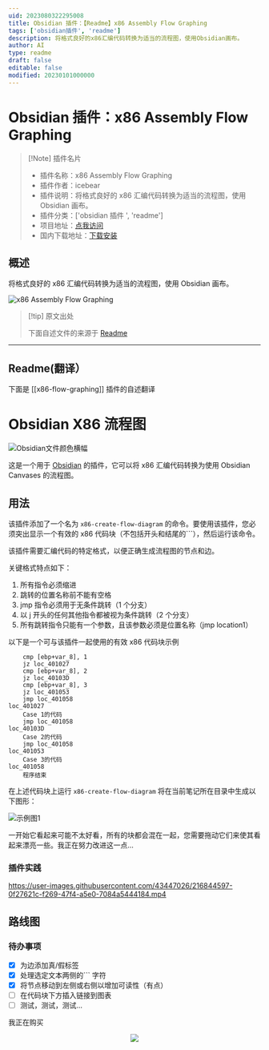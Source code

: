 ```yaml
---
uid: 2023080322295008
title: Obsidian 插件：【Readme】x86 Assembly Flow Graphing
tags: ['obsidian插件', 'readme']
description: 将格式良好的x86汇编代码转换为适当的流程图，使用Obsidian画布。
author: AI
type: readme
draft: false
editable: false
modified: 20230101000000
---
```


# Obsidian 插件：x86 Assembly Flow Graphing

> [!Note] 插件名片
> - 插件名称：x86 Assembly Flow Graphing
> - 插件作者：icebear
> - 插件说明：将格式良好的 x86 汇编代码转换为适当的流程图，使用 Obsidian 画布。
> - 插件分类：['obsidian 插件 ', 'readme']
> - 项目地址：[点我访问](https://github.com/dwolfe884/obsidian-x86-flow-graph)
> - 国内下载地址：[下载安装](https://pkmer.cn/products/plugin/pluginMarket/?x86-flow-graphing)

## 概述

将格式良好的 x86 汇编代码转换为适当的流程图，使用 Obsidian 画布。

![x86 Assembly Flow Graphing](https://cdn.pkmer.cn/covers/x86-flow-graphing.png!pkmer)

> [!tip] 原文出处
>
>下面自述文件的来源于 [Readme](https://ghproxy.net/https://raw.githubusercontent.com/dwolfe884/obsidian-x86-flow-graph/main/README.md)
>

---

## Readme(翻译）

下面是 [[x86-flow-graphing]] 插件的自述翻译

# Obsidian X86 流程图

![Obsidian文件颜色横幅](./docs/images/x86.png)

这是一个用于 [Obsidian](https://obsidian.md) 的插件，它可以将 x86 汇编代码转换为使用 Obsidian Canvases 的流程图。

## 用法

该插件添加了一个名为 `x86-create-flow-diagram` 的命令。要使用该插件，您必须突出显示一个有效的 x86 代码块（不包括开头和结尾的\`\`\`），然后运行该命令。

该插件需要汇编代码的特定格式，以便正确生成流程图的节点和边。

关键格式特点如下：

1. 所有指令必须缩进
2. 跳转的位置名称前不能有空格
3. jmp 指令必须用于无条件跳转（1 个分支）
4. 以 j 开头的任何其他指令都被视为条件跳转（2 个分支）
5. 所有跳转指令只能有一个参数，且该参数必须是位置名称（jmp location1）

以下是一个可与该插件一起使用的有效 x86 代码块示例

```x86
	cmp [ebp+var_8], 1
	jz loc_401027
	cmp [ebp+var_8], 2
	jz loc_40103D
	cmp [ebp+var_8], 3
	jz loc_401053
	jmp loc_401058
loc_401027
	Case 1的代码
	jmp loc_401058
loc_40103D
	Case 2的代码
	jmp loc_401058
loc_401053
	Case 3的代码
loc_401058
	程序结束
```

在上述代码块上运行 `x86-create-flow-diagram` 将在当前笔记所在目录中生成以下图形：

![示例图1](./docs/images/graph2.png)

一开始它看起来可能不太好看，所有的块都会混在一起，您需要拖动它们来使其看起来漂亮一些。我正在努力改进这一点...

### 插件实践

<https://user-images.githubusercontent.com/43447026/216844597-0f27621c-f269-47f4-a5e0-7084a5444184.mp4>

## 路线图

### 待办事项

- [x] 为边添加真/假标签
- [x] 处理选定文本两侧的\`\`\` 字符
- [x] 将节点移动到左侧或右侧以增加可读性（有点）
- [ ] 在代码块下方插入链接到图表
- [ ] 测试，测试，测试...

我正在购买

<div align="center">
  <a href="https://www.buymeacoffee.com/djwolfe">
    <img src="https://media1.giphy.com/media/TDQOtnWgsBx99cNoyH/giphy.gif" />
  </a>
</div>



